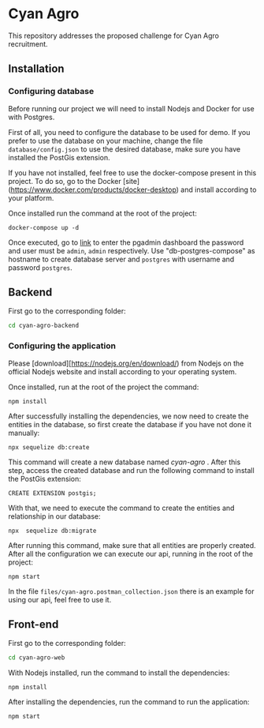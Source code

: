 # Cyan Agro

This repository addresses the proposed challenge for Cyan Agro recruitment.


## Installation

### Configuring database
Before running our project we will need to install Nodejs and Docker for use with Postgres.

First of all, you need to configure the database to be used for demo.
If you prefer to use the database on your machine, change the file ```database/config.json``` to use the desired database, make sure you have installed the PostGis extension.

If you have not installed, feel free to use the docker-compose present in this project. To do so, go to the Docker [site] (https://www.docker.com/products/docker-desktop) and install according to your platform.

Once installed run the command at the root of the project:

```
docker-compose up -d
```

Once executed, go to [link](http://localhost:16543) to enter the pgadmin dashboard the password and user must be ```admin```, ```admin``` respectively. Use "db-postgres-compose" as hostname to create database server  and ```postgres``` with username and password ```postgres```.

## Backend

First go to the corresponding folder:

```sh
cd cyan-agro-backend
```

### Configuring the application

Please [download][https://nodejs.org/en/download/) from Nodejs on the official Nodejs website and install according to your operating system.

Once installed, run at the root of the project the command:
```
npm install
```

After successfully installing the dependencies, we now need to create the entities in the database, so first create the database if you have not done it manually:
```
npx sequelize db:create
```
This command will create a new database named <em> cyan-agro </em>. After this step, access the created database and run the following command to install the PostGis extension:

```
CREATE EXTENSION postgis;
```

With that, we need to execute the command to create the entities and relationship in our database:

```
npx  sequelize db:migrate 
```

After running this command, make sure that all entities are properly created. After all the configuration we can execute our api, running in the root of the project:


```
npm start

```

In the file ```files/cyan-agro.postman_collection.json``` there is an example for using our api, feel free to use it.

## Front-end

First go to the corresponding folder:

``` sh
cd cyan-agro-web
```

With Nodejs installed, run the command to install the dependencies:

```
npm install

```

After installing the dependencies, run the command to run the application:

```
npm start
```

